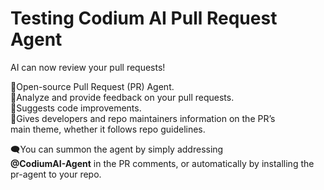 # Testing Codium AI Pull Request Agent 
AI can now review your pull requests!

🚀Open-source Pull Request (PR) Agent.<br />
🚀Analyze and provide feedback on your pull requests.<br />
🚀Suggests code improvements.<br />
🚀Gives developers and repo maintainers information on the PR’s   
   main theme, whether it follows repo guidelines.

🗨️You can summon the agent by simply addressing         
   **@CodiumAI-Agent** in the PR comments,
    or automatically by installing the pr-agent to your repo.

